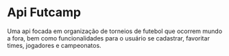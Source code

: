 # Api Futcamp

Uma api focada em organização de torneios de futebol que ocorrem mundo a fora, bem como funcionalidades para o usuário se cadastrar, favoritar times,
jogadores e campeonatos.
